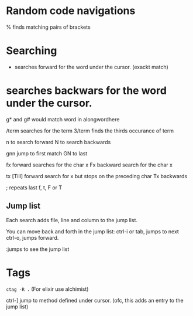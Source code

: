 # Random code navigations

% finds matching pairs of brackets

# Searching

* searches forward for the word under the cursor. (exackt match)
# searches backwars for the word under the cursor.

g* and g# would match word in alongwordhere

/term searches for the term
3/term finds the thirds occurance of term

n to search forward
N to search backwards

gnn jump to first match
GN to last

fx forward searches for the char x
Fx backward search for the char x

tx [Till] forward search for x but stops on the preceding char
Tx backwards

; repeats last f, t, F or T

## Jump list

Each search adds file, line and column to the jump list.

You can move back and forth in the jump list:
ctrl-i or tab, jumps to next
ctrl-o, jumps forward.

:jumps to see the jump list

# Tags

`ctag -R .`
(For elixir use alchimist)

ctrl-] jump to method defined under cursor.
(ofc, this adds an entry to the jump list)


